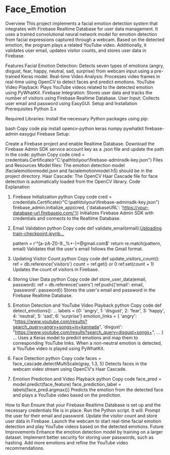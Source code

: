 # Face_Emotion

Overview
This project implements a facial emotion detection system that integrates with Firebase Realtime Database for user data management. It uses a trained convolutional neural network model for emotion detection from facial expressions captured through a webcam. Based on the detected emotion, the program plays a related YouTube video. Additionally, it validates user email, updates visitor counts, and stores user data in Firebase.

Features
Facial Emotion Detection: Detects seven types of emotions (angry, disgust, fear, happy, neutral, sad, surprise) from webcam input using a pre-trained Keras model.
Real-time Video Analysis: Processes video frames in real-time using OpenCV to detect faces and predict emotions.
YouTube Video Playback: Plays YouTube videos related to the detected emotion using PyWhatKit.
Firebase Integration: Stores user data and tracks the number of visitors using Firebase Realtime Database.
User Input: Collects user email and password using EasyGUI.
Setup and Installation
Prerequisites
Python 3.x

Required Libraries: Install the necessary Python packages using pip:

bash
Copy code
pip install opencv-python keras numpy pywhatkit firebase-admin easygui
Firebase Setup:

Create a Firebase project and enable Realtime Database.
Download the Firebase Admin SDK service account key as a .json file and update the path in the code:
python
Copy code
cred = credentials.Certificate(r"C:\path\to\your\firebase-adminsdk-key.json")
Files and Resources
Model files: The emotion detection model (facialemotionmodel.json and facialemotionmodel.h5) should be in the project directory.
Haar Cascade: The OpenCV Haar Cascade file for face detection is automatically loaded from the OpenCV library.
Code Explanation
1. Firebase Initialization
python
Copy code
cred = credentials.Certificate(r"C:\path\to\your\firebase-adminsdk-key.json")
firebase_admin.initialize_app(cred, {'databaseURL': 'https://your-database-url.firebaseio.com/'})
Initializes Firebase Admin SDK with credentials and connects to the Realtime Database.

2. Email Validation
python
Copy code
def validate_email(email):[Uploading train-checkpoint.ipynb…]()

    pattern = r'^[a-zA-Z0-9._%+-]+@gmail\.com$'
    return re.match(pattern, email)
Validates that the user's email follows the Gmail format.

3. Updating Visitor Count
python
Copy code
def update_visitors_count():
    ref = db.reference('visitors')
    count = ref.get() or 0
    ref.set(count + 1)
Updates the count of visitors in Firebase.

4. Storing User Data
python
Copy code
def store_user_data(email, password):
    ref = db.reference('users')
    ref.push({'email': email, 'password': password})
Stores the user's email and password in the Firebase Realtime Database.

5. Emotion Detection and YouTube Video Playback
python
Copy code
def detect_emotions():
    ...
    labels = {0: 'angry', 1: 'disgust', 2: 'fear', 3: 'happy', 4: 'neutral', 5: 'sad', 6: 'surprise'}
    emotion_links = {
        'angry': "https://www.youtube.com/results?search_query=angry+songs+in+kannada",
        'disgust': "https://www.youtube.com/results?search_query=disgust+songs+",
        ...
    }
    ...
Uses a Keras model to predict emotions and map them to corresponding YouTube links. When a non-neutral emotion is detected, a YouTube video is played using PyWhatKit.

6. Face Detection
python
Copy code
faces = face_cascade.detectMultiScale(gray, 1.3, 5)
Detects faces in the webcam video stream using OpenCV's Haar Cascade.

7. Emotion Prediction and Video Playback
python
Copy code
face_pred = model.predict(face_feature)
face_prediction_label = labels[face_pred.argmax()]
Predicts the emotion from the detected face and plays a YouTube video based on the prediction.

How to Run
Ensure that your Firebase Realtime Database is set up and the necessary credentials file is in place.
Run the Python script. It will:
Prompt the user for their email and password.
Update the visitor count and store user data in Firebase.
Launch the webcam to start real-time facial emotion detection and play YouTube videos based on the detected emotions.
Future Improvements
Enhance the emotion detection model by training on a larger dataset.
Implement better security for storing user passwords, such as hashing.
Add more emotions and refine the YouTube video recommendations.
